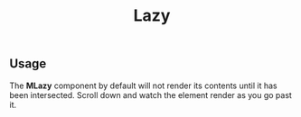 ﻿---
title: Lazy
desc: "The **MLazy** component is used to dynamically load components based upon an elements visibility."
---

## Usage

The **MLazy** component by default will not render its contents until it has been intersected. Scroll down and watch the element render as you go past it.

<masa-example file="Examples.components.lazy.Usage"></masa-example>
